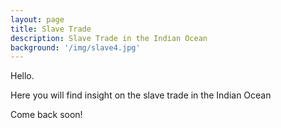 ```yaml
---
layout: page
title: Slave Trade
description: Slave Trade in the Indian Ocean
background: '/img/slave4.jpg'
---
```


Hello.

Here you will find insight on the slave trade in the Indian Ocean

Come back soon!
